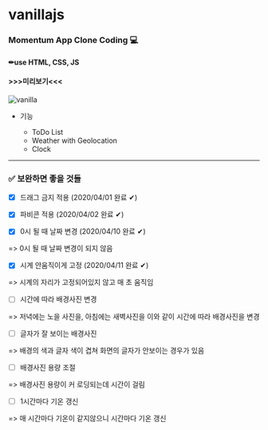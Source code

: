 # vanillajs

### Momentum App Clone Coding 💻

#### ✏use HTML, CSS, JS

#### >>>미리보기<<<
![vanilla](https://user-images.githubusercontent.com/55091156/79003961-b6c29780-7b8e-11ea-9081-16fe6aad9f25.PNG)

- 기능

  - ToDo List
  - Weather with Geolocation
  - Clock

<hr/>

### ✅ 보완하면 좋을 것들

- [x] 드래그 금지 적용 (2020/04/01 완료 ✔)

- [x] 파비콘 적용 (2020/04/02 완료 ✔)

- [x] 0시 될 때 날짜 변경 (2020/04/10 완료 ✔)

=> 0시 될 때 날짜 변경이 되지 않음

- [x] 시계 안움직이게 고정 (2020/04/11 완료 ✔)

=> 시계의 자리가 고정되어있지 않고 매 초 움직임

- [ ] 시간에 따라 배경사진 변경

=> 저녁에는 노을 사진을, 아침에는 새벽사진을 이와 같이 시간에 따라 배경사진을 변경

- [ ] 글자가 잘 보이는 배경사진

=> 배경의 색과 글자 색이 겹쳐 화면의 글자가 안보이는 경우가 있음

- [ ] 배경사진 용량 조절

=> 배경사진 용량이 커 로딩되는데 시간이 걸림

- [ ] 1시간마다 기온 갱신

=> 매 시간마다 기온이 같지않으니 시간마다 기온 갱신

